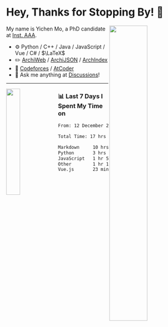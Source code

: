 # Hey, Thanks for Stopping By! 🦭

<picture>
    <source media="(prefers-color-scheme: dark)" srcset="https://github-readme-stats.vercel.app/api?username=amomorning&show_icons=true&theme=noctis_minimus&hide=issues">
    <img align="right" width="45%" src="https://github-readme-stats.vercel.app/api?username=amomorning&show_icons=true&theme=graywhite&hide=issues">
</picture>


My name is Yichen Mo, a PhD candidate at [Inst. AAA](https://archialgo.com).

-   :gear: Python / C++ / Java / JavaScript / Vue / C# / $\LaTeX$ 
-   :pencil2: [ArchiWeb](https://web.archialgo.com) / [ArchiJSON](https://www.food4rhino.com/en/app/archijson) / [ArchIndex](https://index.archialgo.com/) 
-   :abacus: [Codeforces](https://codeforces.com/profile/LaPluma) / [AtCoder](https://atcoder.jp/users/amomorning)
-   :thought_balloon: Ask me anything at [Discussions](https://github.com/amomorning/amomorning/discussions/new)!


---

<picture>
    <source media="(prefers-color-scheme: dark)" srcset="https://github-readme-stats.vercel.app/api/top-langs/?username=amomorning&hide=Mathematica&theme=noctis_minimus">
    <img align="left" width="27%" src="https://github-readme-stats.vercel.app/api/top-langs/?username=amomorning&hide=Mathematica&theme=graywhite">
</picture>

  
### 📊 Last 7 Days I Spent My Time on

<!--START_SECTION:waka-->

```txt
From: 12 December 2023 - To: 19 December 2023

Total Time: 17 hrs 24 mins

Markdown     10 hrs          ██████████████▒░░░░░░░░░░   57.47 %
Python       3 hrs 29 mins   █████░░░░░░░░░░░░░░░░░░░░   20.06 %
JavaScript   1 hr 51 mins    ██▓░░░░░░░░░░░░░░░░░░░░░░   10.64 %
Other        1 hr 18 mins    ██░░░░░░░░░░░░░░░░░░░░░░░   07.55 %
Vue.js       23 mins         ▓░░░░░░░░░░░░░░░░░░░░░░░░   02.26 %
```

<!--END_SECTION:waka-->　　
